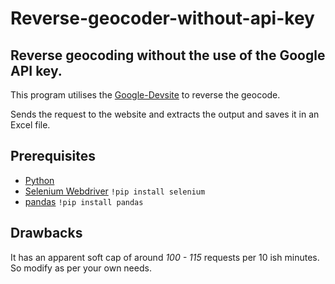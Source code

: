 # Reverse-geocoder-without-api-key

## Reverse geocoding without the use of the Google API key.

This program utilises the [Google-Devsite](https://developers-dot-devsite-v2-prod.appspot.com/maps/documentation/utils/geocoder) to reverse the geocode.

Sends the request to the website and extracts the output and saves it in an Excel file.

## Prerequisites

- [Python](https://www.python.org/)
- [Selenium Webdriver](https://chromedriver.chromium.org/downloads) ```!pip install selenium```
- [pandas](https://pandas.pydata.org/) ```!pip install pandas```

## Drawbacks

It has an apparent soft cap of around *100 - 115* requests per 10 ish minutes. So modify as per your own needs.
